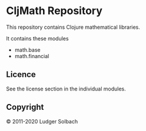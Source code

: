 CljMath Repository
==================

This repository contains Clojure mathematical libraries.

It contains these modules
 * math.base
 * math.financial

Licence
-------
See the license section in the individual modules.

Copyright
---------
© 2011-2020 Ludger Solbach
